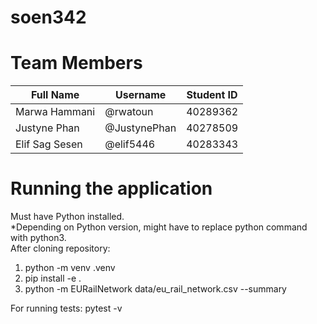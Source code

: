 # soen342

# Team Members
| Full Name      | Username     | Student ID |
| -------------- | ------------ | ---------- |
| Marwa Hammani  | @rwatoun     | 40289362   |
| Justyne Phan   | @JustynePhan | 40278509   |
| Elif Sag Sesen | @elif5446    | 40283343   |


# Running the application
Must have Python installed.  
*Depending on Python version, might have to replace python command with python3.  
After cloning repository:  
1. python -m venv .venv  
2. pip install -e .  
3. python -m EURailNetwork data/eu_rail_network.csv --summary

For running tests: pytest -v
